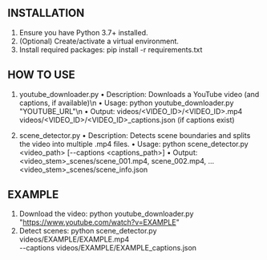 INSTALLATION
------------
1. Ensure you have Python 3.7+ installed.
2. (Optional) Create/activate a virtual environment.
3. Install required packages:
   pip install -r requirements.txt


HOW TO USE
----------
1) youtube_downloader.py
   • Description: Downloads a YouTube video (and captions, if available)\n
   • Usage:
       python youtube_downloader.py "YOUTUBE_URL"\n
   • Output:
       videos/<VIDEO_ID>/<VIDEO_ID>.mp4
       videos/<VIDEO_ID>/<VIDEO_ID>_captions.json (if captions exist)

2) scene_detector.py
   • Description: Detects scene boundaries and splits the video into multiple .mp4 files.
   • Usage:
       python scene_detector.py <video_path> [--captions <captions_path>]
   • Output:
       <video_stem>_scenes/scene_001.mp4, scene_002.mp4, ...
       <video_stem>_scenes/scene_info.json

EXAMPLE
-------
   1. Download the video:
      python youtube_downloader.py "https://www.youtube.com/watch?v=EXAMPLE"
   2. Detect scenes:
      python scene_detector.py videos/EXAMPLE/EXAMPLE.mp4 \
         --captions videos/EXAMPLE/EXAMPLE_captions.json

